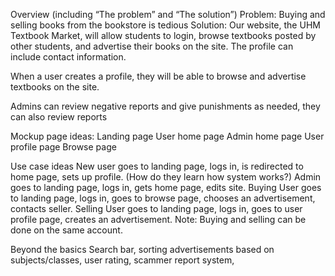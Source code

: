 Overview (including “The problem” and “The solution”)
Problem: Buying and selling books from the bookstore is tedious
Solution: Our website, the UHM Textbook Market, will allow students to login, browse textbooks posted by other students, and
advertise their books on the site. The profile can include contact information.

When a user creates a profile, they will be able to browse and advertise textbooks on the site. 

Admins can review negative reports and give punishments as needed, they can also review reports 

Mockup page ideas:
  Landing page
  User home page
  Admin home page
  User profile page
  Browse page

Use case ideas
New user goes to landing page, logs in, is redirected to home page, sets up profile. (How do they learn how system works?)
Admin goes to landing page, logs in, gets home page, edits site.
Buying User goes to landing page, logs in, goes to browse page, chooses an advertisement, contacts seller.
Selling User goes to landing page, logs in, goes to user profile page, creates an advertisement.
  Note: Buying and selling can be done on the same account.
  
Beyond the basics
  Search bar, sorting advertisements based on subjects/classes, user rating, scammer report system,
